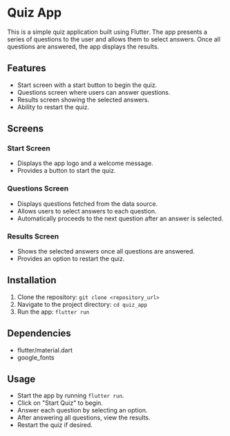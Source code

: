 # Quiz App

This is a simple quiz application built using Flutter. The app presents a series of questions to the user and allows them to select answers. Once all questions are answered, the app displays the results.

## Features
- Start screen with a start button to begin the quiz.
- Questions screen where users can answer questions.
- Results screen showing the selected answers.
- Ability to restart the quiz.

## Screens

### Start Screen
- Displays the app logo and a welcome message.
- Provides a button to start the quiz.

### Questions Screen
- Displays questions fetched from the data source.
- Allows users to select answers to each question.
- Automatically proceeds to the next question after an answer is selected.

### Results Screen
- Shows the selected answers once all questions are answered.
- Provides an option to restart the quiz.

## Installation
1. Clone the repository: `git clone <repository_url>`
2. Navigate to the project directory: `cd quiz_app`
3. Run the app: `flutter run`

## Dependencies
- flutter/material.dart
- google_fonts

## Usage
- Start the app by running `flutter run`.
- Click on "Start Quiz" to begin.
- Answer each question by selecting an option.
- After answering all questions, view the results.
- Restart the quiz if desired.


